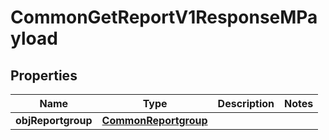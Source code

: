 
# CommonGetReportV1ResponseMPayload

## Properties
Name | Type | Description | Notes
------------ | ------------- | ------------- | -------------
**objReportgroup** | [**CommonReportgroup**](CommonReportgroup.md) |  | 



